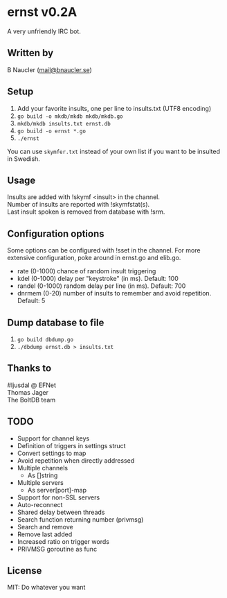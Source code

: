 # ernst v0.2A
A very unfriendly IRC bot.

## Written by
B Naucler (mail@bnaucler.se)

## Setup
1. Add your favorite insults, one per line to insults.txt (UTF8 encoding)
2. `go build -o mkdb/mkdb mkdb/mkdb.go`
3. `mkdb/mkdb insults.txt ernst.db`
4. `go build -o ernst *.go`
5. `./ernst`

You can use `skymfer.txt` instead of your own list if you want to be insulted in Swedish.

## Usage
Insults are added with !skymf \<insult\> in the channel.  
Number of insults are reported with !skymfstat(s).  
Last insult spoken is removed from database with !srm.

## Configuration options
Some options can be configured with !sset in the channel. For more extensive configuration, poke around in ernst.go and elib.go.

* rate (0-1000) chance of random insult triggering
* kdel (0-1000) delay per "keystroke" (in ms). Default: 100
* randel (0-1000) random delay per line (in ms). Default: 700
* dnrmem (0-20) number of insults to remember and avoid repetition. Default: 5

## Dump database to file
1. `go build dbdump.go`  
2. `./dbdump ernst.db > insults.txt`

## Thanks to
\#ljusdal @ EFNet  
Thomas Jager  
The BoltDB team  

## TODO
* Support for channel keys
* Definition of triggers in settings struct
* Convert settings to map
* Avoid repetition when directly addressed
* Multiple channels
	- As []string
* Multiple servers
	- As server[port]-map
* Support for non-SSL servers
* Auto-reconnect
* Shared delay between threads
* Search function returning number (privmsg)
* Search and remove
* Remove last added
* Increased ratio on trigger words
* PRIVMSG goroutine as func

## License
MIT:
Do whatever you want
